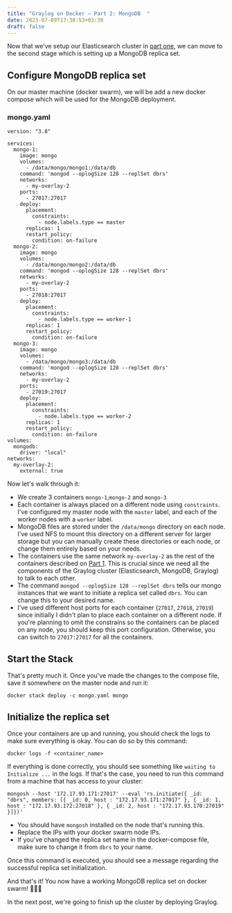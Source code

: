 ```yaml
---
title: "Graylog on Docker — Part 2: MongoDB  "
date: 2023-07-09T17:38:53+03:30
draft: false
---
```


Now that we've setup our Elasticsearch cluster in [part one](https://workingtitle.pro/posts/graylog-on-docker-part-1/), we can move to the second stage which is setting up a MongoDB replica set.


## Configure MongoDB replica set

On our master machine (docker swarm), we will be add a new docker compose which will be used for the MongoDB deployment.


### mongo.yaml
```
version: "3.8"

services:
  mongo-1:
    image: mongo
    volumes:
      - /data/mongo/mongo1:/data/db
    command: 'mongod --oplogSize 128 --replSet dbrs'
    networks:
      - my-overlay-2
    ports:
      - 27017:27017
    deploy:
      placement:
        constraints:
          - node.labels.type == master
      replicas: 1
      restart_policy:
        condition: on-failure
  mongo-2:
    image: mongo
    volumes:
      - /data/mongo/mongo2:/data/db
    command: 'mongod --oplogSize 128 --replSet dbrs'
    networks:
      - my-overlay-2
    ports:
      - 27018:27017
    deploy:
      placement:
        constraints:
          - node.labels.type == worker-1
      replicas: 1
      restart_policy:
        condition: on-failure
  mongo-3:
    image: mongo
    volumes:
      - /data/mongo/mongo3:/data/db
    command: 'mongod --oplogSize 128 --replSet dbrs'
    networks:
      - my-overlay-2
    ports:
      - 27019:27017
    deploy:
      placement:
        constraints:
          - node.labels.type == worker-2
      replicas: 1
      restart_policy:
        condition: on-failure
volumes:
  mongodb:
    driver: "local"
networks:
  my-overlay-2:
    external: true
```

Now let's walk through it:

- We create 3 containers `mongo-1`,`mongo-2` and `mongo-3`
- Each container is always placed on a different node using `constraints`. I've configured my master node with the `master` label, and each of the worker nodes with a `worker` label. 
- MongoDB files are stored under the `/data/mongo` directory on each node. I've used NFS to mount this directory on a different server for larger storage but you can manually create these directories or each node, or change them entirely based on your needs. 
- The containers use the same network `my-overlay-2` as the rest of the containers described on [Part 1](https://workingtitle.pro/posts/graylog-on-docker-part-1/). This is crucial since we need all the components of the Graylog cluster (Elasticsearch, MongoDB, Graylog) to talk to each other. 
- The command `mongod --oplogSize 128 --replSet dbrs` tells our mongo instances that we want to initiate a replica set called `dbrs`. You can change this to your desired name. 
- I've used different host ports for each container (`27017`, `27018`, `27019`) since initially I didn't plan to place each container on a different node. If you're planning to omit the constrains so the containers can be placed on any node, you should keep this port configuration. Otherwise, you can switch to `27017:27017` for all the containers. 


## Start the Stack

That's pretty much it. Once you've made the changes to the compose file, save it somewhere on the master node and run it:
```
docker stack deploy -c mongo.yaml mongo
```


## Initialize the replica set

Once your containers are up and running, you should check the logs to make sure everything is okay. You can do so by this command:

```
docker logs -f <container_name>
```

If everything is done correctly, you should see something like `waiting to Initialize ...` in the logs.  If that's the case, you need to run this command from a machine that has access to your cluster:

```
mongosh --host '172.17.93.171:27017' --eval 'rs.initiate({ _id: "dbrs", members: [{ _id: 0, host : "172.17.93.171:27017" }, { _id: 1, host : "172.17.93.172:27018" }, { _id: 2, host : "172.17.93.170:27019" }]})'
```

- You should have `mongosh` installed on the node that's running this.
- Replace the IPs with your docker swarm node IPs.
- If you've changed the replica set name in the docker-compose file, make sure to change it from `dbrs` to your name.

Once this command is executed, you should see a message regarding the successful replica set initialization.


And that's it! You now have a working MongoDB replica set on docker swarm! 🥳🥳🥳 

In the next post, we're going to finish up the cluster by deploying Graylog. 



